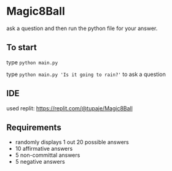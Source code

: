 # Magic8Ball
ask a question and then run the python file for your answer.

## To start
type ```python main.py```

type ```python main.py 'Is it going to rain?'``` to ask a question

## IDE
used replit: https://replit.com/@tupaje/Magic8Ball

## Requirements
- randomly displays 1 out 20 possible answers
- 10 affirmative answers
- 5 non-committal answers
- 5 negative answers